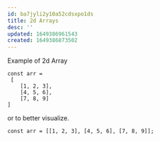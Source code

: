 ```yaml
---
id: ba7jyli2y10a52cdsxpo1ds
title: 2d Arrays
desc: ''
updated: 1649386961543
created: 1649386873502
---
```


Example of 2d Array

```
const arr =
 [
    [1, 2, 3],
    [4, 5, 6],
    [7, 8, 9]
]
```

or to better visualize.

```
const arr = [[1, 2, 3], [4, 5, 6], [7, 8, 9]];
```
